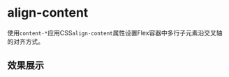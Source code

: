 
# align-content

使用`content-*`应用CSS`align-content`属性设置Flex容器中多行子元素沿交叉轴的对齐方式。

## 效果展示

<script setup>
  const alignContentJson = [
    'content-center',
    'content-start',
    'content-end',
    'content-between',
    'content-around',
    'content-evenly',
  ];
</script>

<template v-for="item in alignContentJson">
  <h3>{{item}}</h3>
  <Example class="p-0">
     <div :class="item" class="flex flex-wrap h-96 gap-2 -bg-slate-200" >
       <div v-for="index in 10" class="bg-primary -basis-32 h-16 -flex-grow">
         <div class="mt-5 text-canvas text-center">{{index}}</div>
       </div>
     </div>
  </Example>
</template>
